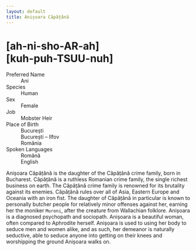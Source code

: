```yaml
---
layout: default
title: Anișoara Căpățână
---
```


# [ah-ni-sho-AR-ah]<br>[kuh-puh-TSUU-nuh]

<dl>
<dt>Preferred Name</dt>
<dd>Ani</dd>
<dt>Species</dt>
<dd>Human</dd>
<dt>Sex</dt>
<dd>Female</dd>
<dt>Job</dt>
<dd>Mobster Heir</dd>
<dt>Place of Birth</dt>
<dd>București</dd>
<dd>București – Ilfov</dd>
<dd>România</dd>
<dt>Spoken Languages</dt>
<dd>Română</dd>
<dd>English</dd>
</dl>

Anișoara Căpățână is the daughter of the Căpățână crime family, born in Bucharest. Căpățână is a ruthless Romanian crime family, the single richest business on earth. The Căpățână crime family is renowned for its brutality against its enemies. Căpățână rules over all of Asia, Eastern Europe and Oceania with an iron fist. The daughter of Căpățână in particular is known to personally butcher people for relatively minor offenses against her, earning her the moniker `Muroni`, after the creature from Wallachian folklore. Anișoara is a diagnosed psychopath and sociopath. Anișoara is a beautiful woman, often compared to Aphrodite herself. Anișoara is used to using her body to seduce men and women alike, and as such, her demeanor is naturally seductive, able to seduce anyone into getting on their knees and worshipping the ground Anișoara walks on.